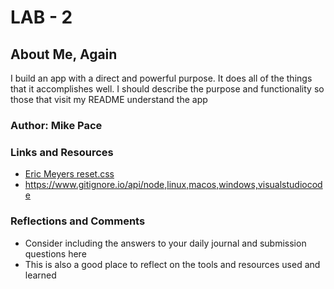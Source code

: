 # LAB - 2

## About Me, Again

I build an app with a direct and powerful purpose. It does all of the things that it accomplishes well. I should describe the purpose and functionality so those that visit my README understand the app

### Author: Mike Pace

### Links and Resources
* [Eric Meyers reset.css](http://meyerweb.com/eric/tools/css/reset/)
* https://www.gitignore.io/api/node,linux,macos,windows,visualstudiocode

### Reflections and Comments
* Consider including the answers to your daily journal and submission questions here
* This is also a good place to reflect on the tools and resources used and learned